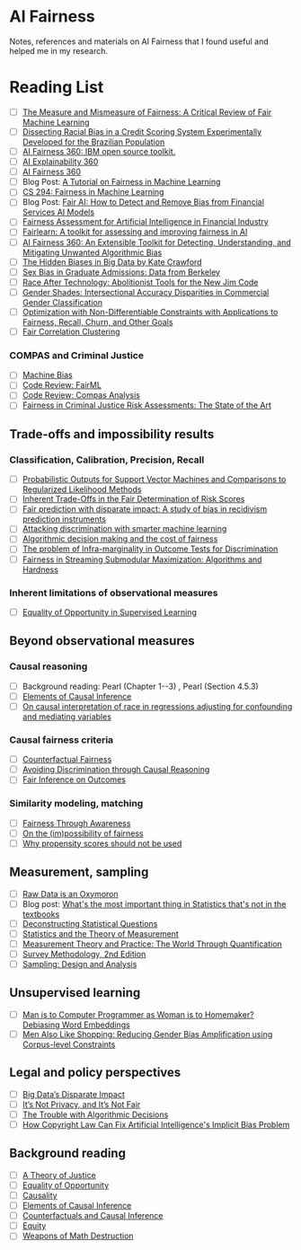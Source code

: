 # AI Fairness
Notes, references and materials on AI Fairness that I found useful and helped me in my research.

# Reading List

- [ ] [The Measure and Mismeasure of Fairness: A Critical Review of Fair Machine Learning](https://arxiv.org/abs/1808.00023)
- [ ] [Dissecting Racial Bias in a Credit Scoring System Experimentally Developed for the Brazilian Population](https://arxiv.org/abs/2011.09865v2)
- [ ] [AI Fairness 360: IBM open source toolkit.](https://aif360.mybluemix.net/)   
- [ ] [AI Explainability 360](https://github.com/Trusted-AI/AIX360)
- [ ] [AI Fairness 360](https://github.com/Trusted-AI/AIF360)
- [ ] Blog Post: [A Tutorial on Fairness in Machine Learning](https://towardsdatascience.com/a-tutorial-on-fairness-in-machine-learning-3ff8ba1040cb)
- [ ] [CS 294: Fairness in Machine Learning](https://fairmlclass.github.io/)
- [ ] Blog Post: [Fair AI: How to Detect and Remove Bias from Financial Services AI Models](https://medium.com/engineered-publicis-sapient/fair-ai-how-to-detect-and-remove-bias-from-financial-services-ai-models-b16a279aa1fa)
- [ ] [Fairness Assessment for Artificial Intelligence in Financial Industry](https://arxiv.org/abs/1912.07211)
- [ ] [Fairlearn: A toolkit for assessing and improving fairness in AI](https://www.microsoft.com/en-us/research/uploads/prod/2020/05/Fairlearn_WhitePaper-2020-09-22.pdf)
- [ ] [AI Fairness 360: An Extensible Toolkit for Detecting, Understanding, and Mitigating Unwanted Algorithmic Bias](https://arxiv.org/abs/1810.01943)
- [ ] [The Hidden Biases in Big Data by Kate Crawford](https://hbr.org/2013/04/the-hidden-biases-in-big-data)
- [ ] [Sex Bias in Graduate Admissions: Data from Berkeley](https://science.sciencemag.org/content/187/4175/398) 
- [ ] [Race After Technology: Abolitionist Tools for the New Jim Code](https://www.ruhabenjamin.com/race-after-technology)
- [ ] [Gender Shades: Intersectional Accuracy Disparities in Commercial Gender Classification](http://proceedings.mlr.press/v81/buolamwini18a/buolamwini18a.pdf)
- [ ] [Optimization with Non-Differentiable Constraints with Applications to Fairness, Recall, Churn, and Other Goals](https://arxiv.org/abs/1809.04198v1)
- [ ] [Fair Correlation Clustering]()

### COMPAS and Criminal Justice
- [ ] [Machine Bias](https://www.propublica.org/article/machine-bias-risk-assessments-in-criminal-sentencing)
- [ ] [Code Review: FairML](https://github.com/adebayoj/fairml)
- [ ] [Code Review: Compas Analysis](https://github.com/propublica/compas-analysis)
- [ ] [Fairness in Criminal Justice Risk Assessments: The State of the Art](https://arxiv.org/abs/1703.09207)

## Trade-offs and impossibility results

### Classification, Calibration, Precision, Recall

- [ ] [Probabilistic Outputs for Support Vector Machines and Comparisons to Regularized Likelihood Methods](http://citeseer.ist.psu.edu/viewdoc/summary?doi=10.1.1.41.1639)  
- [ ] [Inherent Trade-Offs in the Fair Determination of Risk Scores](https://arxiv.org/abs/1609.05807)  
- [ ] [Fair prediction with disparate impact: A study of bias in recidivism prediction instruments](https://arxiv.org/abs/1610.07524)  
- [ ] [Attacking discrimination with smarter machine learning](https://research.google.com/bigpicture/attacking-discrimination-in-ml/) 
- [ ] [Algorithmic decision making and the cost of fairness](https://arxiv.org/abs/1701.08230) 
- [ ] [The problem of Infra-marginality in Outcome Tests for Discrimination](https://5harad.com/papers/threshold-test.pdf)
- [ ] [Fairness in Streaming Submodular Maximization: Algorithms and Hardness](https://arxiv.org/abs/2010.07431v2)

### Inherent limitations of observational measures

- [ ] [Equality of Opportunity in Supervised Learning](https://arxiv.org/abs/1610.02413)  

## Beyond observational measures
### Causal reasoning

- [ ] Background reading:  Pearl (Chapter 1--3) , Pearl (Section 4.5.3)
- [ ] [Elements of Causal Inference](http://www.math.ku.dk/~peters/elements.html)  
- [ ] [On causal interpretation of race in regressions adjusting for confounding and mediating variables](https://www.ncbi.nlm.nih.gov/pmc/articles/PMC4125322/)  

### Causal fairness criteria

- [ ] [Counterfactual Fairness](https://arxiv.org/abs/1703.06856)  
- [ ] [Avoiding Discrimination through Causal Reasoning](https://arxiv.org/abs/1706.02744)  
- [ ] [Fair Inference on Outcomes](https://arxiv.org/abs/1705.10378)  

### Similarity modeling, matching 

- [ ] [Fairness Through Awareness](https://arxiv.org/abs/1104.3913)  
- [ ] [On the (im)possibility of fairness](https://arxiv.org/abs/1609.07236)  
- [ ] [Why propensity scores should not be used](https://gking.harvard.edu/files/gking/files/psnot.pdf)  

## Measurement, sampling
- [ ] [Raw Data is an Oxymoron](https://mitpress.mit.edu/books/raw-data-oxymoron)  
- [ ] Blog post: [What's the most important thing in Statistics that's not in the textbooks](http://andrewgelman.com/2015/04/28/whats-important-thing-statistics-thats-not-textbooks/)  
- [ ] [Deconstructing Statistical Questions](http://statlab.bio5.org/sites/default/files/fall2014/hand-deconstructin.pdf)  
- [ ] [Statistics and the Theory of Measurement](http://www.lps.uci.edu/~johnsonk/CLASSES/MeasurementTheory/Hand1996.StatisticsAndTheTheoryOfMeasurement.pdf)  
- [ ] [Measurement Theory and Practice: The World Through Quantification](http://www.wiley.com/WileyCDA/WileyTitle/productCd-0470685670.html)  
- [ ] [Survey Methodology, 2nd Edition](http://www.wiley.com/WileyCDA/WileyTitle/productCd-0470465468.html)  
- [ ] [Sampling: Design and Analysis](http://www.cengage.com/c/sampling-design-and-analysis-2e-lohr)  

## Unsupervised learning
- [ ] [Man is to Computer Programmer as Woman is to Homemaker? Debiasing Word Embeddings](https://arxiv.org/abs/1607.06520)  
- [ ] [Men Also Like Shopping: Reducing Gender Bias Amplification using Corpus-level Constraints](https://arxiv.org/abs/1707.09457)  

## Legal and policy perspectives
- [ ] [Big Data’s Disparate Impact](https://papers.ssrn.com/sol3/papers.cfm?abstract_id=2477899)  
- [ ] [It’s Not Privacy, and It’s Not Fair](https://www.stanfordlawreview.org/online/privacy-and-big-data-its-not-privacy-and-its-not-fair)  
- [ ] [The Trouble with Algorithmic Decisions](http://journals.sagepub.com/doi/abs/10.1177/0162243915605575)  
- [ ] [How Copyright Law Can Fix Artificial Intelligence's Implicit Bias Problem](https://papers.ssrn.com/sol3/papers.cfm?abstract_id=3024938)  

## Background reading
- [ ] [A Theory of Justice](http://www.hup.harvard.edu/catalog.php?isbn=9780674000780&content=reviews)  
- [ ] [Equality of Opportunity](http://www.hup.harvard.edu/catalog.php?isbn=9780674004221)  
- [ ] [Causality](http://bayes.cs.ucla.edu/BOOK-2K/)  
- [ ] [Elements of Causal Inference](http://www.math.ku.dk/~peters/elements.html)  
- [ ] [Counterfactuals and Causal Inference](http://www.cambridge.org/catalogue/catalogue.asp?isbn=9781107065079)  
- [ ] [Equity](http://press.princeton.edu/titles/5379.html)  
- [ ] [Weapons of Math Destruction](https://weaponsofmathdestructionbook.com/)  
